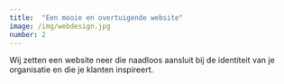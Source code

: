 ```yaml
---
title:  "Een mooie en overtuigende website"
image: /img/webdesign.jpg
number: 2
---
```

Wij zetten een website neer die naadloos aansluit bij de identiteit van je organisatie en die je klanten inspireert.
